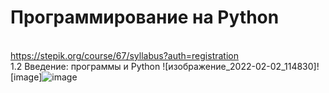 # Программирование на Python
<br>https://stepik.org/course/67/syllabus?auth=registration
<br>1.2  Введение: программы и Python
![изображение_2022-02-02_114830]![image]![image](https://user-images.githubusercontent.com/97594334/168139308-e4af89b3-2031-4162-9275-54bec12469a2.png)



